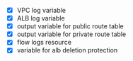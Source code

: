 - [x] VPC log variable
- [x] ALB log variable
- [x] output variable for public route table
- [x] output variable for private route table
- [x] flow logs resource
- [x] variable for alb deletion protection